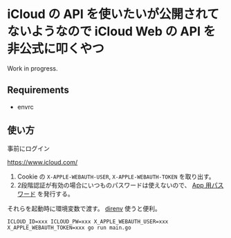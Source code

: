 # iCloud の API を使いたいが公開されてないようなので iCloud Web の API を非公式に叩くやつ

Work in progress.

## Requirements
- envrc

## 使い方
事前にログイン

https://www.icloud.com/

1. Cookie の `X-APPLE-WEBAUTH-USER`, `X-APPLE-WEBAUTH-TOKEN` を取り出す。
1. 2段階認証が有効の場合にいつものパスワードは使えないので、 [App 用パスワード](https://support.apple.com/ja-jp/HT204397) を発行する。

それらを起動時に環境変数で渡す。 [direnv](https://github.com/direnv/direnv) 使うと便利。

```
ICLOUD_ID=xxx ICLOUD_PW=xxx X_APPLE_WEBAUTH_USER=xxx X_APPLE_WEBAUTH_TOKEN=xxx go run main.go
```
